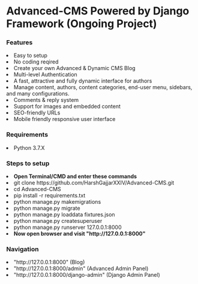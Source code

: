 # Advanced-CMS Powered by Django Framework (Ongoing Project)

<h3>Features</h3>
<ui>
	<li>Easy to setup</li>
	<li>No coding reqired</li>
	<li>Create your own Advanced & Dynamic CMS Blog</li>
	<li>Multi-level Authentication</li>
	<li>A fast, attractive and fully dynamic interface for authors</li>
	<li>Manage content, authors, content categories, end-user menu, sidebars, and many configurations.</li>
	<li>Comments & reply system</li>
	<li>Support for images and embedded content</li>
	<li>SEO-friendly URLs</li>
	<li>Mobile friendly responsive user interface</li>
</ui>

<h3>Requirements</h3>
<ui>
	<li>Python 3.7.X</li>
</ui>

<h3>Steps to setup</h3>
<ui>
	<li><b>Open Terminal/CMD and enter these commands</b></li>
	<li>git clone https://github.com/HarshGajjarXXIV/Advanced-CMS.git</li>
	<li>cd Advanced-CMS</li>
	<li>pip install -r requirements.txt</li>
	<li>python manage.py makemigrations</li>
	<li>python manage.py migrate</li>
	<li>python manage.py loaddata fixtures.json</li>
	<li>python manage.py createsuperuser</li>
	<li>python manage.py runserver 127.0.0.1:8000</li>
	<li><b>Now open browser and visit "http://127.0.0.1:8000"</b></li>
</ui>

<h3>Navigation</h3>
<ui>
	<li>"http://127.0.0.1:8000" (Blog)</li>
	<li>"http://127.0.0.1:8000/admin" (Advanced Admin Panel)</li>
	<li>"http://127.0.0.1:8000/django-admin" (Django Admin Panel)</li>
</ui>